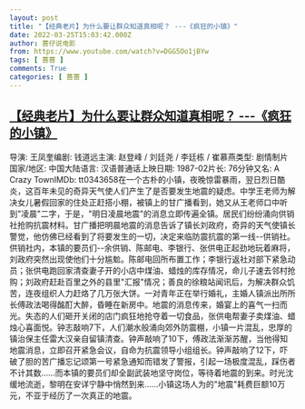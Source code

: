 ```yaml
---
layout: post
title: "【经典老片】为什么要让群众知道真相呢？ ---《疯狂的小镇》"
date: 2022-03-25T15:03:42.000Z
author: 蔷仔说电影
from: https://www.youtube.com/watch?v=DGG5Oo1jBYw
tags: [ 蔷蔷 ]
comments: True
categories: [ 蔷蔷 ]
---
```

<!--1648220622000-->
[【经典老片】为什么要让群众知道真相呢？ ---《疯狂的小镇》](https://www.youtube.com/watch?v=DGG5Oo1jBYw)
------

<div>
导演: 王凤奎编剧: 钱道远主演: 赵登峰 / 刘廷尧 / 李廷栋 / 崔慕燕类型: 剧情制片国家/地区: 中国大陆语言: 汉语普通话上映日期: 1987-02片长: 76分钟又名: A Crazy TownIMDb: tt0343658在一个古朴的小镇，夜晚惊雷暴雨，翌日烈日酷炎，这百年未见的奇异天气使人们产生了是否要发生地震的疑虑。中学王老师为解决女儿暑假回家的住处正赶搭小棚，被镇上的甘广播看到，她又从王老师口中听到"凌晨"二字，于是，"明日凌晨地震"的消息立即传遍全镇。居民们纷纷涌向供销社抢购抗震材料。甘广播把明晨地震的消息告诉了镇长刘政府，奇异的天气使镇长警觉，他仿佛已经看到了将要发生的一切，决定来临防震抗震的第一线--供销社。供销社内，本镇的要员们--余供销、陈邮电、李银行、张供电正起劲地玩着麻将，刘政府突然出现使他们十分尴魀。陈邮电回所布置工作；李银行返社对部下紧急动员；张供电跑回家清查妻子开的小店中煤油、蜡烛的库存情况，命儿子速去邻村抢购；刘政府赶赴百里之外的县里"汇报"情况；善良的徐粮站闻讯后，为解决群众饥苦，连夜组织人力赶烙了几万张大饼。一对青年正在举行婚礼，主婚人镇派出所所长傅政法喝得酩酊大醉，昏睡在新房中。地震的消息传来，婚宴上的喜气一扫而光。失态的人们砸开关闭的店门疯狂地抢夺着一切食品，张供电帮妻子卖煤油、蜡烛心喜面悦。钟志敲响7下，人们潮水般涌向郊外防震棚，小镇一片混乱，忠厚的镇治保主任雷大汉亲自留镇清查。钟声敲响了10下，傅政法渐渐苏醒，当他得知地震消息，立即召开紧急会议，自命为抗震领导小组组长。钟声敲响了12下，吓破了胆的苦广播忘记颂第一号紧急通知而错发了警报，引起一场极度混乱，踩伤者不计其数……而本镇的要员们却全副武装地坚守岗位，等待着地震的到来。时光沈缓地流逝，黎明在安详宁静中悄然到来……小镇这场人为的"地震"耗费巨额10万元，不亚于经历了一次真正的地震。
</div>
